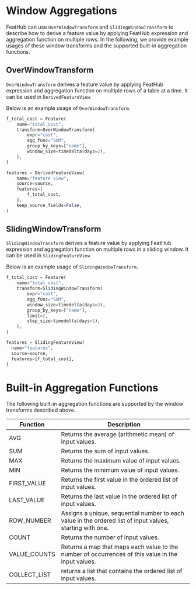 # Window Aggregations

FeatHub can use `OverWindowTransform` and `SlidingWindowTransform` to describe
how to derive a feature value by applying FeatHub expression and aggregation
function on multiple rows. In the following, we provide example usages of these
window transforms and the supported built-in aggregation functions.

## OverWindowTransform

`OverWindowTransform` derives a feature value by applying FeatHub expression and
aggregation function on multiple rows of a table at a time. It can be used in
`DerivedFeatureView`.

Below is an example usage of `OverWindowTransform`.

```python
f_total_cost = Feature(
    name="total_cost",
    transform=OverWindowTransform(
        expr="cost",
        agg_func="SUM",
        group_by_keys=["name"],
        window_size=timedelta(days=2),
    ),
)

features = DerivedFeatureView(
    name="feature_view",
    source=source,
    features=[
        f_total_cost,
    ],
    keep_source_fields=False,
)
```

## SlidingWindowTransform

`SlidingWindowTransform` derives a feature value by applying FeatHub expression
and aggregation function on multiple rows in a sliding window. It can be used in
`SlidingFeatureView`.

Below is an example usage of `SlidingWindowTransform`.

```python
f_total_cost = Feature(
    name="total_cost",
    transform=SlidingWindowTransform(
        expr="cost",
        agg_func="SUM",
        window_size=timedelta(days=3),
        group_by_keys=["name"],
        limit=2,
        step_size=timedelta(days=1),
    ),
)

features = SlidingFeatureView(
  name="features",
  source=source,
  features=[f_total_cost],
)
```

# Built-in Aggregation Functions

The following built-in aggregation functions are supported by the window
transforms described above.

| Function     | Description                                                  |
| ------------ | ------------------------------------------------------------ |
| AVG          | Returns the average (arithmetic mean) of input values. |
| SUM          | Returns the sum of input values. |
| MAX          | Returns the maximum value of input values. |
| MIN          | Returns the minimum value of input values. |
| FIRST_VALUE  | Returns the first value in the ordered list of input values. |
| LAST_VALUE   | Returns the last value in the ordered list of input values. |
| ROW_NUMBER   | Assigns a unique, sequential number to each value in the ordered list of input values, starting with one. |
| COUNT        | Returns the number of input values. |
| VALUE_COUNTS | Returns a map that maps each value to the number of occurrences of this value in the input values. |
| COLLECT_LIST | returns a list that contains the ordered list of input values. |

